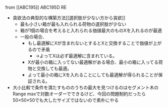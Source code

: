 
from [[ABC195]]
ABC195D RE
- 貪欲法の典型的な構築方法[[選択肢が少ない方から貪欲]]
    - 最も小さい箱が最も入れられる荷物の選択肢が少ない
    - 箱が1個の場合を考えると入れられる価値最大のものXを入れるのが最適
    - 一般の場合、
        - もし最適解にXが含まれないとするとXと交換することで価値が上がるので矛盾
            - →よってXは必ず最適解に含まれている。
        - Xが最小の箱に入ってない最適解がある場合、最小の箱に入ってる荷物と交換しても最適。
        - よって最小の箱にXを入れることにしても最適解が得られることが保証される。
- 大小比較で条件を満たすもののうちの最大を見つけるのはセグメント木のRange maxで対数オーダーでできるけど、今回の問題制約だったら50×50×50でも大したサイズではないので素朴にやる
